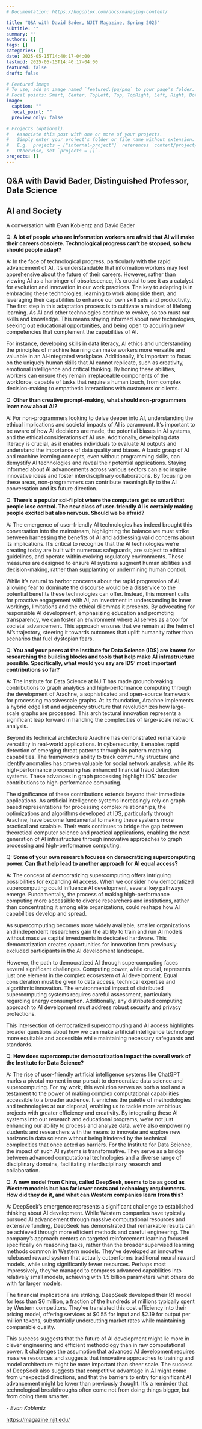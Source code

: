 ```yaml
---
# Documentation: https://hugoblox.com/docs/managing-content/

title: "Q&A with David Bader, NJIT Magazine, Spring 2025"
subtitle: ""
summary: ""
authors: []
tags: []
categories: []
date: 2025-05-15T14:40:17-04:00
lastmod: 2025-05-15T14:40:17-04:00
featured: false
draft: false

# Featured image
# To use, add an image named `featured.jpg/png` to your page's folder.
# Focal points: Smart, Center, TopLeft, Top, TopRight, Left, Right, BottomLeft, Bottom, BottomRight.
image:
  caption: ""
  focal_point: ""
  preview_only: false

# Projects (optional).
#   Associate this post with one or more of your projects.
#   Simply enter your project's folder or file name without extension.
#   E.g. `projects = ["internal-project"]` references `content/project/deep-learning/index.md`.
#   Otherwise, set `projects = []`.
projects: []
---
```


## Q&A with **David Bader**, Distinguished Professor, Data Science ##

## AI and Society ##

A conversation with Evan Koblentz and David Bader

Q: **A lot of people who are information workers are afraid that AI will
make their careers obsolete. Technological progress can’t be stopped,
so how should people adapt?**

A: In the face of technological progress, particularly with the rapid
advancement of AI, it’s understandable that information workers may
feel apprehensive about the future of their careers. However, rather
than viewing AI as a harbinger of obsolescence, it’s crucial to see it
as a catalyst for evolution and innovation in our work practices. The
key to adapting is in embracing these technologies, learning to work
alongside them, and leveraging their capabilities to enhance our own
skill sets and productivity. The first step in this adaptation process
is to cultivate a mindset of lifelong learning. As AI and other
technologies continue to evolve, so too must our skills and
knowledge. This means staying informed about new technologies, seeking
out educational opportunities, and being open to acquiring new
competencies that complement the capabilities of AI.

For instance, developing skills in data literacy, AI ethics and
understanding the principles of machine learning can make workers more
versatile and valuable in an AI-integrated workplace. Additionally,
it’s important to focus on the uniquely human skills that AI cannot
replicate, such as creativity, emotional intelligence and critical
thinking. By honing these abilities, workers can ensure they remain
irreplaceable components of the workforce, capable of tasks that
require a human touch, from complex decision-making to empathetic
interactions with customers or clients.

Q: **Other than creative prompt-making, what should non-programmers
learn now about AI?**

A: For non-programmers looking to delve deeper into AI, understanding
the ethical implications and societal impacts of AI is paramount. It’s
important to be aware of how AI decisions are made, the potential
biases in AI systems, and the ethical considerations of AI
use. Additionally, developing data literacy is crucial, as it enables
individuals to evaluate AI outputs and understand the importance of
data quality and biases. A basic grasp of AI and machine learning
concepts, even without programming skills, can demystify AI
technologies and reveal their potential applications. Staying informed
about AI advancements across various sectors can also inspire
innovative ideas and foster interdisciplinary collaborations. By
focusing on these areas, non-programmers can contribute meaningfully
to the AI conversation and its future direction.

Q: **There’s a popular sci-fi plot where the computers get so smart that
people lose control. The new class of user-friendly AI is certainly
making people excited but also nervous. Should we be afraid?**

A: The emergence of user-friendly AI technologies has indeed brought
this conversation into the mainstream, highlighting the balance we
must strike between harnessing the benefits of AI and addressing valid
concerns about its implications. It’s critical to recognize that the
AI technologies we’re creating today are built with numerous
safeguards, are subject to ethical guidelines, and operate within
evolving regulatory environments.  These measures are designed to
ensure AI systems augment human abilities and decision-making, rather
than supplanting or undermining human control.

While it’s natural to harbor concerns about the rapid progression of
AI, allowing fear to dominate the discourse would be a disservice to
the potential benefits these technologies can offer. Instead, this
moment calls for proactive engagement with AI, an investment in
understanding its inner workings, limitations and the ethical dilemmas
it presents. By advocating for responsible AI development, emphasizing
education and promoting transparency, we can foster an environment
where AI serves as a tool for societal advancement. This approach
ensures that we remain at the helm of AI’s trajectory, steering it
towards outcomes that uplift humanity rather than scenarios that fuel
dystopian fears.

Q: **You and your peers at the Institute for Data Science (IDS) are
known for researching the building blocks and tools that help make AI
infrastructure possible.  Specifically, what would you say are IDS’
most important contributions so far?**

A: The Institute for Data Science at NJIT has made groundbreaking
contributions to graph analytics and high-performance computing
through the development of Arachne, a sophisticated and open-source
framework for processing massivescale graphs. At its foundation,
Arachne implements a hybrid edge list and adjacency structure that
revolutionizes how large-scale graphs are processed.  This
architectural innovation represents a significant leap forward in
handling the complexities of large-scale network analysis.

Beyond its technical architecture Arachne has demonstrated remarkable
versatility in real-world applications. In cybersecurity, it enables
rapid detection of emerging threat patterns through its pattern
matching capabilities. The framework’s ability to track community
structure and identify anomalies has proven valuable for social
network analysis, while its high-performance processing has enhanced
financial fraud detection systems. These advances in graph processing
highlight IDS’ broader contributions to high-performance computing.

The significance of these contributions extends beyond their immediate
applications. As artificial intelligence systems increasingly rely on
graph-based representations for processing complex relationships, the
optimizations and algorithms developed at IDS, particularly through
Arachne, have become fundamental to making these systems more
practical and scalable. Their work continues to bridge the gap between
theoretical computer science and practical applications, enabling the
next generation of AI infrastructure through innovative approaches to
graph processing and high-performance computing.

Q: **Some of your own research focuses on democratizing supercomputing
power.  Can that help lead to another approach for AI equal access?**

A: The concept of democratizing supercomputing offers intriguing
possibilities for expanding AI access.  When we consider how
democratized supercomputing could influence AI development, several
key pathways emerge. Fundamentally, the process of making
high-performance computing more accessible to diverse researchers and
institutions, rather than concentrating it among elite organizations,
could reshape how AI capabilities develop and spread.

As supercomputing becomes more widely available, smaller organizations
and independent researchers gain the ability to train and run AI
models without massive capital investments in dedicated hardware. This
democratization creates opportunities for innovation from previously
excluded participants in the AI development landscape.

However, the path to democratized AI through supercomputing faces
several significant challenges. Computing power, while crucial,
represents just one element in the complex ecosystem of AI
development. Equal consideration must be given to data access,
technical expertise and algorithmic innovation.  The environmental
impact of distributed supercomputing systems requires careful
assessment, particularly regarding energy consumption. Additionally,
any distributed computing approach to AI development must address
robust security and privacy protections.

This intersection of democratized supercomputing and AI access
highlights broader questions about how we can make artificial
intelligence technology more equitable and accessible while
maintaining necessary safeguards and standards.

Q: **How does supercomputer democratization impact the overall work of
the Institute for Data Science?**

A: The rise of user-friendly artificial intelligence systems like
ChatGPT marks a pivotal moment in our pursuit to democratize data
science and supercomputing. For my work, this evolution serves as both
a tool and a testament to the power of making complex computational
capabilities accessible to a broader audience. It enriches the palette
of methodologies and technologies at our disposal, enabling us to
tackle more ambitious projects with greater efficiency and
creativity. By integrating these AI systems into our research and
educational programs, we’re not just enhancing our ability to process
and analyze data, we’re also empowering students and researchers with
the means to innovate and explore new horizons in data science without
being hindered by the technical complexities that once acted as
barriers. For the Institute for Data Science, the impact of such AI
systems is transformative. They serve as a bridge between advanced
computational technologies and a diverse range of disciplinary
domains, facilitating interdisciplinary research and collaboration.

Q: **A new model from China, called DeepSeek, seems to be as good as
Western models but has far lower costs and technology
requirements. How did they do it, and what can Western companies learn
from this?**

A: DeepSeek’s emergence represents a significant challenge to
established thinking about AI development. While Western companies
have typically pursued AI advancement through massive computational
resources and extensive funding, DeepSeek has demonstrated that
remarkable results can be achieved through more efficient methods and
careful engineering.  The company’s approach centers on targeted
reinforcement learning focused specifically on reasoning tasks, rather
than the broader supervised learning methods common in Western models.
They’ve developed an innovative rulebased reward system that actually
outperforms traditional neural reward models, while using
significantly fewer resources. Perhaps most impressively, they’ve
managed to compress advanced capabilities into relatively small
models, achieving with 1.5 billion parameters what others do with far
larger models.

The financial implications are striking.  DeepSeek developed their R1
model for less than $6 million, a fraction of the hundreds of millions
typically spent by Western competitors. They’ve translated this cost
efficiency into their pricing model, offering services at $0.55 for
input and $2.19 for output per million tokens, substantially
undercutting market rates while maintaining comparable quality.

This success suggests that the future of AI development might lie more
in clever engineering and efficient methodology than in raw
computational power. It challenges the assumption that advanced AI
development requires massive resources and suggests that innovative
approaches to training and model architecture might be more important
than sheer scale. The success of DeepSeek also suggests that
competitive advantage in AI might come from unexpected directions, and
that the barriers to entry for significant AI advancement might be
lower than previously thought. It’s a reminder that technological
breakthroughs often come not from doing things bigger, but from doing
them smarter.

*- Evan Koblentz*

https://magazine.njit.edu/
